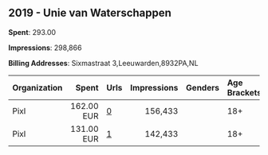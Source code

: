 ## 2019 - Unie van Waterschappen 
**Spent**: 293.00

**Impressions**: 298,866

**Billing Addresses**: Sixmastraat 3,Leeuwarden,8932PA,NL

|Organization|Spent|Urls|Impressions|Genders|Age Brackets|Country Codes|
|:---|---:|:---|---:|:---|:---|:---|
|Pixl|162.00 EUR|[0](https://www.snap.com/political-ads/asset/ab43998a808d58b74e233b1233f881dc8adedb34ba2b9f48aef0a71aa07ef2cc?mediaType=mp4)|156,433||18+|netherlands|
|Pixl|131.00 EUR|[1](https://www.snap.com/political-ads/asset/94b2cd84fc28562e3de2be9ea651fa458a872583c5e69ed87ba851c72ca2dcb6?mediaType=mp4)|142,433||18+|netherlands|
